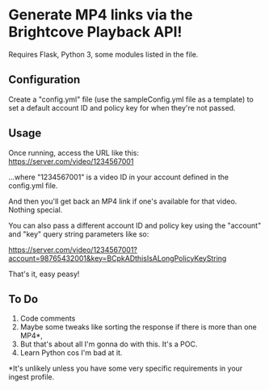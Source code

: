 # Generate MP4 links via the Brightcove Playback API!

Requires Flask, Python 3, some modules listed in the file.

## Configuration
Create a "config.yml" file (use the sampleConfig.yml file as a template) to set a default account ID and policy key for when they're not passed.

## Usage
Once running, access the URL like this:
https://server.com/video/1234567001

...where "1234567001" is a video ID in your account defined in the config.yml file.

And then you'll get back an MP4 link if one's available for that video. Nothing special.

You can also pass a different account ID and policy key using the "account" and "key" query string parameters like so:

https://server.com/video/1234567001?account=98765432001&key=BCpkADthisIsALongPolicyKeyString

That's it, easy peasy!

## To Do
1. Code comments
2. Maybe some tweaks like sorting the response if there is more than one MP4*, 
3. But that's about all I'm gonna do with this. It's a POC.
9. Learn Python cos I'm bad at it.


*It's unlikely unless you have some very specific requirements in your ingest profile.
